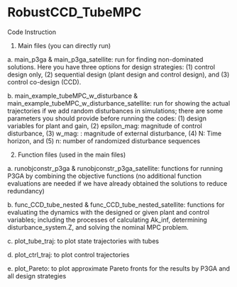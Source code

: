 # RobustCCD_TubeMPC

Code Instruction
1.	Main files (you can directly run)

  a. main_p3ga & main_p3ga_satellite: run for finding non-dominated solutions. Here you have three options for design strategies: (1) control design only, (2) sequential design (plant design and control design), and (3) control co-design (CCD).

  b.	main_example_tubeMPC_w_disturbance & main_example_tubeMPC_w_disturbance_satellite: run for showing the actual trajectories if we add random disturbances in simulations; there are some parameters you should provide before running the codes: 
    (1) design variables for plant and gain, (2) epsilon_mag: magnitude of control disturbance, (3) w_mag: : magnitude of external disturbance, (4) N: Time horizon, and (5) n: number of randomized disturbance sequences


2.	Function files (used in the main files)

  a.	runobjconstr_p3ga & runobjconstr_p3ga_satellite: functions for running P3GA by combining the objective functions (no additional function evaluations are needed if we have already obtained the solutions to reduce redundancy)

  b.	func_CCD_tube_nested & func_CCD_tube_nested_satellite: functions for evaluating the dynamics with the designed or given plant and control variables; including the processes of calculating Ak_inf, determining disturbance_system.Z, and solving the nominal MPC problem.

  c.	plot_tube_traj: to plot state trajectories with tubes

  d.	plot_ctrl_traj: to plot control trajectories

  e.	plot_Pareto: to plot approximate Pareto fronts for the results by P3GA and all design strategies

